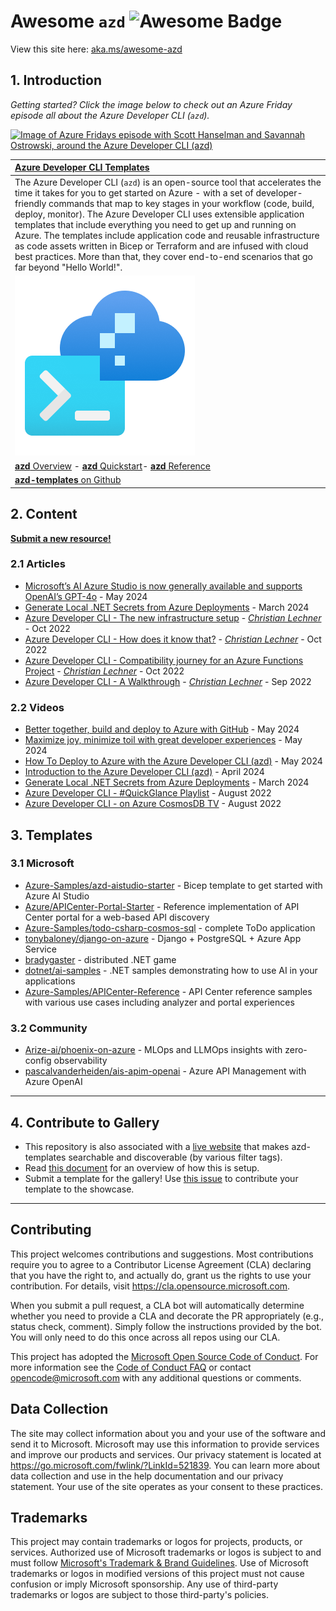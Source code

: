 # Awesome `azd` ![Awesome Badge](https://awesome.re/badge-flat2.svg)

View this site here: [aka.ms/awesome-azd](https://aka.ms/awesome-azd)

## 1. Introduction
_Getting started? Click the image below to check out an Azure Friday episode all about the Azure Developer CLI (`azd`)._

[![Image of Azure Fridays episode with Scott Hanselman and Savannah Ostrowski, around the Azure Developer CLI (azd)](https://img.youtube.com/vi/VTk-FhJyo7s/0.jpg)](https://www.youtube.com/watch?v=VTk-FhJyo7s)


| [Azure Developer CLI Templates](https://github.com/topics/azd-templates) | 
|:---|
| The Azure Developer CLI (`azd`) is an open-source tool that accelerates the time it takes for you to get started on Azure - with a set of developer-friendly commands that map to key stages in your workflow (code, build, deploy, monitor). The Azure Developer CLI uses extensible application templates that include everything you need to get up and running on Azure. The templates include application code and reusable infrastructure as code assets written in Bicep or Terraform and are infused with cloud best practices.  More than that, they cover end-to-end scenarios that go far beyond "Hello World!".|
| ![Azure Developer CLI Templates](https://raw.githubusercontent.com/github/explore/a8036e684c6a96e4656252a806f21d332bc4d4e1/topics/azd-templates/azd-templates.png) |
| [**azd** Overview](https://learn.microsoft.com/azure/developer/azure-developer-cli/overview?tabs=nodejs)   - [**azd** Quickstart](https://learn.microsoft.com/azure/developer/azure-developer-cli/get-started?tabs=bare-metal%2Cwindows&pivots=programming-language-nodejs)-  [**azd** Reference](https://learn.microsoft.com/azure/developer/azure-developer-cli/reference)|
|[**azd-templates** on Github](https://github.com/topics/azd-templates)|

## 2. Content
**[Submit a new resource!](https://github.com/Azure/awesome-azd/issues/new?assignees=gkulin&labels=awesome-readme&template=%E2%9A%99%EF%B8%8F-submit-a-new-resource.md&title=%5BResource%5D)**

### 2.1 Articles
 * [Microsoft’s AI Azure Studio is now generally available and supports OpenAI’s GPT-4o](https://venturebeat.com/ai/microsofts-ai-azure-studio-is-now-generally-available-and-supports-openais-gpt-4o/) - May 2024
 * [Generate Local .NET Secrets from Azure Deployments](https://devblogs.microsoft.com/dotnet/generate-dotnet-secrets-automatically-from-azure-deployment/) - March 2024 
 * [Azure Developer CLI - The new infrastructure setup](https://dev.to/lechnerc77/azure-developer-cli-the-new-infrastructure-setup-4caj) - [_Christian Lechner_](https://github.com/lechnerc77) - Oct 2022
 * [Azure Developer CLI - How does it know that?](https://dev.to/lechnerc77/azure-developer-cli-how-does-it-know-that-1ngl) - [_Christian Lechner_](https://github.com/lechnerc77) - Oct 2022
 * [Azure Developer CLI - Compatibility journey for an Azure Functions Project](https://dev.to/lechnerc77/the-azure-developer-cli-compatibility-journey-for-an-azure-functions-project-3mc1) - [_Christian Lechner_](https://github.com/lechnerc77) - Oct 2022
 * [Azure Developer CLI - A Walkthrough](https://dev.to/lechnerc77/the-azure-developer-cli-a-walk-through-22fm) - [_Christian Lechner_](https://github.com/lechnerc77) - Sep 2022

### 2.2 Videos
 * [Better together, build and deploy to Azure with GitHub](https://build.microsoft.com/en-US/sessions/95f1aa9b-3085-4d5c-b8c9-167175b136a1?source=sessions) - May 2024
 * [Maximize joy, minimize toil with great developer experiences](https://build.microsoft.com/en-US/sessions/80558a0c-7ea0-4949-8c50-e7bead5ea8cc?source=sessions) - May 2024
 * [How To Deploy to Azure with the Azure Developer CLI (azd)](https://learn.microsoft.com/en-us/shows/open-at-microsoft/how-to-deploy-to-azure-with-the-azure-developer-cli-azd) - May 2024
 * [Introduction to the Azure Developer CLI (azd)](https://learn.microsoft.com/en-us/shows/open-at-microsoft/introduction-to-the-azure-developer-cli-azd) - April 2024
 * [Generate Local .NET Secrets from Azure Deployments](https://www.youtube.com/watch?v=NpE7edalTlQ) - March 2024
 * [Azure Developer CLI - #QuickGlance Playlist](https://www.youtube.com/watch?v=eLiD3E7tPYo&list=PLmZLSvJAm8FbFq2XhqaPZgIzl6kewz1HD) - August 2022
 * [Azure Developer CLI - on Azure CosmosDB TV](https://www.youtube.com/watch?v=LjI-WZtunqA) - August 2022

## 3. Templates

### 3.1 Microsoft
* [Azure-Samples/azd-aistudio-starter](https://github.com/Azure-Samples/azd-aistudio-starter) - Bicep template to get started with Azure AI Studio
* [Azure/APICenter-Portal-Starter](https://github.com/Azure/APICenter-Portal-Starter) - Reference implementation of API Center portal for a web-based API discovery
* [Azure-Samples/todo-csharp-cosmos-sql](https://github.com/Azure-Samples/todo-csharp-cosmos-sql) - complete ToDo application
* [tonybaloney/django-on-azure](https://github.com/tonybaloney/django-on-azure) - Django + PostgreSQL + Azure App Service
* [bradygaster](https://github.com/bradygaster/RockPaperOrleans) - distributed .NET game
* [dotnet/ai-samples](https://github.com/dotnet/ai-samples) - .NET samples demonstrating how to use AI in your applications
* [Azure-Samples/APICenter-Reference](https://github.com/Azure-Samples/APICenter-Reference) - API Center reference samples with various use cases including analyzer and portal experiences

### 3.2 Community
* [Arize-ai/phoenix-on-azure](https://github.com/Arize-ai/phoenix-on-azure) - MLOps and LLMOps insights with zero-config observability
* [pascalvanderheiden/ais-apim-openai](https://github.com/pascalvanderheiden/ais-apim-openai) - Azure API Management with Azure OpenAI

---

## 4. Contribute to Gallery
* This repository is also associated with a [live website](https://aka.ms/awesome-azd) that makes azd-templates searchable and discoverable (by various filter tags).
* Read [this document](GALLERY.md) for an overview of how this is setup.
* Submit a template for the gallery! Use [this issue](https://github.com/Azure/awesome-azd/issues/new?assignees=gkulin&labels=new-contribution&template=%F0%9F%93%B2contribute-an-azd-template-.md&title=%5BNew+azd-template%5D+%3Cyour-template-name%3E) to contribute your template to the showcase.

---

## Contributing

This project welcomes contributions and suggestions. Most contributions require you to agree to a
Contributor License Agreement (CLA) declaring that you have the right to, and actually do, grant us
the rights to use your contribution. For details, visit https://cla.opensource.microsoft.com.

When you submit a pull request, a CLA bot will automatically determine whether you need to provide
a CLA and decorate the PR appropriately (e.g., status check, comment). Simply follow the instructions
provided by the bot. You will only need to do this once across all repos using our CLA.

This project has adopted the [Microsoft Open Source Code of Conduct](https://opensource.microsoft.com/codeofconduct/).
For more information see the [Code of Conduct FAQ](https://opensource.microsoft.com/codeofconduct/faq/) or
contact [opencode@microsoft.com](mailto:opencode@microsoft.com) with any additional questions or comments.

## Data Collection

The site may collect information about you and your use of the software and send it to Microsoft. Microsoft may use this information to provide services and improve our products and services. Our privacy statement is located at https://go.microsoft.com/fwlink/?LinkId=521839. You can learn more about data collection and use in the help documentation and our privacy statement. Your use of the site operates as your consent to these practices.

## Trademarks

This project may contain trademarks or logos for projects, products, or services. Authorized use of Microsoft 
trademarks or logos is subject to and must follow 
[Microsoft's Trademark & Brand Guidelines](https://www.microsoft.com/legal/intellectualproperty/trademarks/usage/general).
Use of Microsoft trademarks or logos in modified versions of this project must not cause confusion or imply Microsoft sponsorship.
Any use of third-party trademarks or logos are subject to those third-party's policies.

